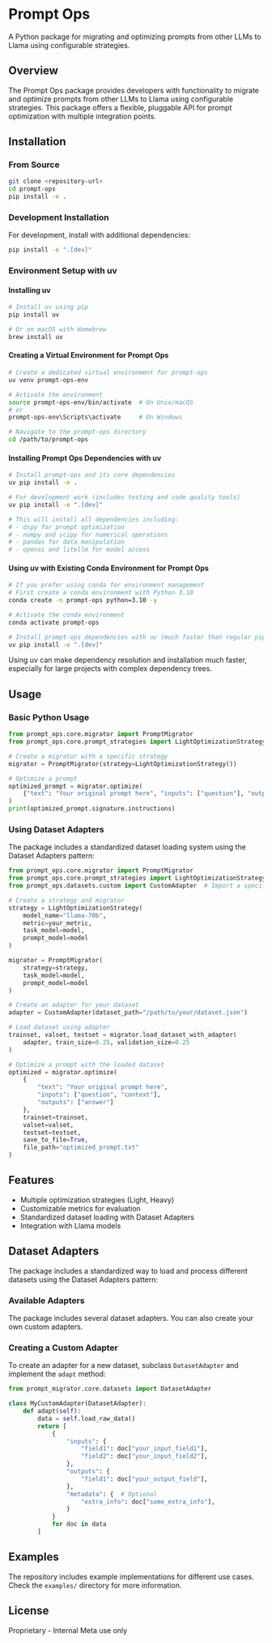 # Prompt Ops

A Python package for migrating and optimizing prompts from other LLMs to Llama using configurable strategies.

## Overview

The Prompt Ops package provides developers with functionality to migrate and optimize prompts from other LLMs to Llama using configurable strategies. This package offers a flexible, pluggable API for prompt optimization with multiple integration points.

## Installation

### From Source

```bash
git clone <repository-url>
cd prompt-ops
pip install -e .
```

### Development Installation

For development, install with additional dependencies:

```bash
pip install -e ".[dev]"
```

### Environment Setup with uv

#### Installing uv

```bash
# Install uv using pip
pip install uv

# Or on macOS with Homebrew
brew install uv
```

#### Creating a Virtual Environment for Prompt Ops

```bash
# Create a dedicated virtual environment for prompt-ops
uv venv prompt-ops-env

# Activate the environment
source prompt-ops-env/bin/activate  # On Unix/macOS
# or
prompt-ops-env\Scripts\activate     # On Windows

# Navigate to the prompt-ops directory
cd /path/to/prompt-ops
```

#### Installing Prompt Ops Dependencies with uv

```bash
# Install prompt-ops and its core dependencies
uv pip install -e .

# For development work (includes testing and code quality tools)
uv pip install -e ".[dev]"

# This will install all dependencies including:
# - dspy for prompt optimization
# - numpy and scipy for numerical operations
# - pandas for data manipulation
# - openai and litellm for model access
```

#### Using uv with Existing Conda Environment for Prompt Ops

```bash
# If you prefer using conda for environment management
# First create a conda environment with Python 3.10
conda create -n prompt-ops python=3.10 -y

# Activate the conda environment
conda activate prompt-ops

# Install prompt-ops dependencies with uv (much faster than regular pip)
uv pip install -e ".[dev]"
```

Using uv can make dependency resolution and installation much faster, especially for large projects with complex dependency trees.

## Usage

### Basic Python Usage

```python
from prompt_ops.core.migrator import PromptMigrator
from prompt_ops.core.prompt_strategies import LightOptimizationStrategy

# Create a migrator with a specific strategy
migrator = PromptMigrator(strategy=LightOptimizationStrategy())

# Optimize a prompt
optimized_prompt = migrator.optimize(
    {"text": "Your original prompt here", "inputs": ["question"], "outputs": ["answer"]}
)
print(optimized_prompt.signature.instructions)
```

### Using Dataset Adapters

The package includes a standardized dataset loading system using the Dataset Adapters pattern:

```python
from prompt_ops.core.migrator import PromptMigrator
from prompt_ops.core.prompt_strategies import LightOptimizationStrategy
from prompt_ops.datasets.custom import CustomAdapter  # Import a specific adapter

# Create a strategy and migrator
strategy = LightOptimizationStrategy(
    model_name="llama-70b",
    metric=your_metric,
    task_model=model,
    prompt_model=model
)

migrator = PromptMigrator(
    strategy=strategy,
    task_model=model,
    prompt_model=model
)

# Create an adapter for your dataset
adapter = CustomAdapter(dataset_path="/path/to/your/dataset.json")

# Load dataset using adapter
trainset, valset, testset = migrator.load_dataset_with_adapter(
    adapter, train_size=0.25, validation_size=0.25
)

# Optimize a prompt with the loaded dataset
optimized = migrator.optimize(
    {
        "text": "Your original prompt here", 
        "inputs": ["question", "context"], 
        "outputs": ["answer"]
    },
    trainset=trainset,
    valset=valset,
    testset=testset,
    save_to_file=True,
    file_path="optimized_prompt.txt"
)
```

## Features

- Multiple optimization strategies (Light, Heavy)
- Customizable metrics for evaluation
- Standardized dataset loading with Dataset Adapters
- Integration with Llama models

## Dataset Adapters

The package includes a standardized way to load and process different datasets using the Dataset Adapters pattern:

### Available Adapters

The package includes several dataset adapters. You can also create your own custom adapters.

### Creating a Custom Adapter

To create an adapter for a new dataset, subclass `DatasetAdapter` and implement the `adapt` method:

```python
from prompt_migrator.core.datasets import DatasetAdapter

class MyCustomAdapter(DatasetAdapter):
    def adapt(self):
        data = self.load_raw_data()
        return [
            {
                "inputs": {
                    "field1": doc["your_input_field1"],
                    "field2": doc["your_input_field2"],
                },
                "outputs": {
                    "field1": doc["your_output_field"],
                },
                "metadata": {  # Optional
                    "extra_info": doc["some_extra_info"],
                }
            }
            for doc in data
        ]
```

## Examples

The repository includes example implementations for different use cases. Check the `examples/` directory for more information.

## License

Proprietary - Internal Meta use only

